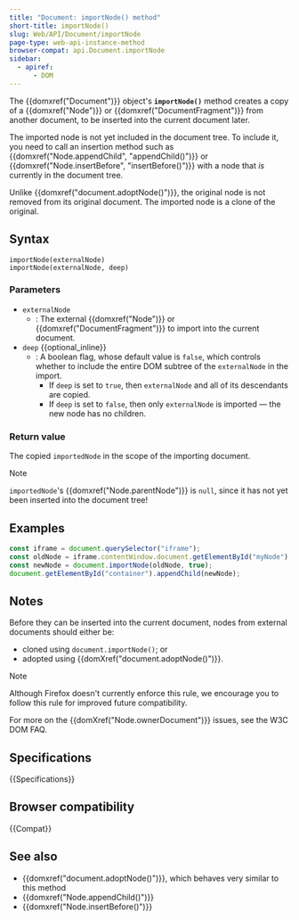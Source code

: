 ```yaml
---
title: "Document: importNode() method"
short-title: importNode()
slug: Web/API/Document/importNode
page-type: web-api-instance-method
browser-compat: api.Document.importNode
sidebar:
  - apiref:
      - DOM
---
```


The {{domxref("Document")}} object's **`importNode()`** method creates a copy of a
{{domxref("Node")}} or {{domxref("DocumentFragment")}} from another document, to be
inserted into the current document later.

The imported node is not yet included in the document tree. To include it, you need to
call an insertion method such as {{domxref("Node.appendChild", "appendChild()")}} or
{{domxref("Node.insertBefore", "insertBefore()")}} with a node that _is_
currently in the document tree.

Unlike {{domxref("document.adoptNode()")}}, the original node is not removed from its
original document. The imported node is a clone of the original.

## Syntax

```js-nolint
importNode(externalNode)
importNode(externalNode, deep)
```

### Parameters

- `externalNode`
  - : The external {{domxref("Node")}} or {{domxref("DocumentFragment")}} to import into
    the current document.
- `deep` {{optional_inline}}
  - : A boolean flag, whose default value is `false`,
    which controls whether to include the entire DOM subtree
    of the `externalNode` in the import.
    - If `deep` is set to `true`, then
      `externalNode` and all of its descendants are copied.
    - If `deep` is set to `false`, then only
      `externalNode` is imported — the new node has no children.

### Return value

The copied `importedNode` in the scope of the importing document.

> [!NOTE]
> `importedNode`'s {{domxref("Node.parentNode")}} is `null`, since it has not yet been inserted into the document tree!

## Examples

```js
const iframe = document.querySelector("iframe");
const oldNode = iframe.contentWindow.document.getElementById("myNode");
const newNode = document.importNode(oldNode, true);
document.getElementById("container").appendChild(newNode);
```

## Notes

Before they can be inserted into the current document, nodes from external documents should either be:

- cloned using `document.importNode()`; or
- adopted using {{domXref("document.adoptNode()")}}.

> [!NOTE]
> Although Firefox doesn't currently enforce this rule, we encourage you to follow this rule for improved future compatibility.

For more on the {{domXref("Node.ownerDocument")}} issues, see the W3C DOM FAQ.

## Specifications

{{Specifications}}

## Browser compatibility

{{Compat}}

## See also

- {{domxref("document.adoptNode()")}}, which behaves very similar to this method
- {{domxref("Node.appendChild()")}}
- {{domxref("Node.insertBefore()")}}
